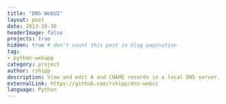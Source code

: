 ```yaml
---
title: "DNS WebUI"
layout: post
date: 2013-10-30
headerImage: false
projects: true
hidden: true # don't count this post in blog pagination
tag:
- python-webapp
category: project
author: rshipp
description: View and edit A and CNAME records in a local DNS server.
externalLink: https://github.com/rshipp/dns-webui
language: Python
---
```

